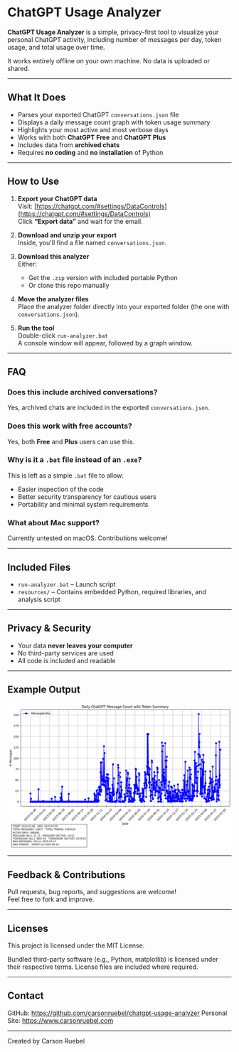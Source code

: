 # ChatGPT Usage Analyzer

**ChatGPT Usage Analyzer** is a simple, privacy-first tool to visualize your personal ChatGPT activity, including number of messages per day, token usage, and total usage over time. 

It works entirely offline on your own machine. No data is uploaded or shared.

---

## What It Does

- Parses your exported ChatGPT `conversations.json` file
- Displays a daily message count graph with token usage summary
- Highlights your most active and most verbose days
- Works with both **ChatGPT Free** and **ChatGPT Plus**
- Includes data from **archived chats**
- Requires **no coding** and **no installation** of Python

---

## How to Use

1. **Export your ChatGPT data**  
   Visit: [https://chatgpt.com/#settings/DataControls](https://chatgpt.com/#settings/DataControls)  
   Click **“Export data”** and wait for the email.

2. **Download and unzip your export**  
   Inside, you'll find a file named `conversations.json`.

3. **Download this analyzer**  
   Either:
   - Get the `.zip` version with included portable Python  
   - Or clone this repo manually

4. **Move the analyzer files**  
   Place the analyzer folder directly into your exported folder (the one with `conversations.json`).

5. **Run the tool**  
   Double-click `run-analyzer.bat`  
   A console window will appear, followed by a graph window.

---

## FAQ

### Does this include archived conversations?
Yes, archived chats are included in the exported `conversations.json`.

### Does this work with free accounts?
Yes, both **Free** and **Plus** users can use this.

### Why is it a `.bat` file instead of an `.exe`?
This is left as a simple `.bat` file to allow:
- Easier inspection of the code
- Better security transparency for cautious users
- Portability and minimal system requirements

### What about Mac support?
Currently untested on macOS. Contributions welcome!

---

## Included Files

- `run-analyzer.bat` – Launch script
- `resources/` – Contains embedded Python, required libraries, and analysis script

---

## Privacy & Security

- Your data **never leaves your computer**
- No third-party services are used
- All code is included and readable

---

## Example Output

![Graph Example](resources/example.png)

---

## Feedback & Contributions

Pull requests, bug reports, and suggestions are welcome!  
Feel free to fork and improve.

---

## Licenses

This project is licensed under the MIT License.

Bundled third-party software (e.g., Python, matplotlib) is licensed under their respective terms. License files are included where required.

---

## Contact

GitHub: https://github.com/carsonruebel/chatgpt-usage-analyzer
Personal Site: https://www.carsonruebel.com

---

Created by Carson Ruebel

